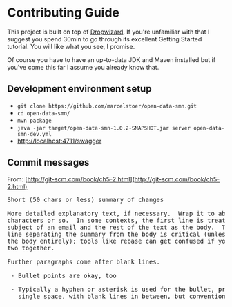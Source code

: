 # Contributing Guide
This project is built on top of [Dropwizard](http://dropwizard.io/). If you're unfamiliar with that I suggest you spend 30min to go through its excellent Getting Started tutorial. You will like what you see, I promise.

Of course you have to have an up-to-data JDK and Maven installed but if you've come this far I assume you already know that.

## Development environment setup
- `git clone https://github.com/marcelstoer/open-data-smn.git`
- `cd open-data-smn/`
- `mvn package`
- `java -jar target/open-data-smn-1.0.2-SNAPSHOT.jar server open-data-smn-dev.yml`
- [http://localhost:4711/swagger](http://localhost:4711/swagger)

## Commit messages

From: [http://git-scm.com/book/ch5-2.html](http://git-scm.com/book/ch5-2.html)
<pre>
Short (50 chars or less) summary of changes

More detailed explanatory text, if necessary.  Wrap it to about 72
characters or so.  In some contexts, the first line is treated as the
subject of an email and the rest of the text as the body.  The blank
line separating the summary from the body is critical (unless you omit
the body entirely); tools like rebase can get confused if you run the
two together.

Further paragraphs come after blank lines.

 - Bullet points are okay, too

 - Typically a hyphen or asterisk is used for the bullet, preceded by a
   single space, with blank lines in between, but conventions vary here
</pre>
